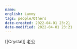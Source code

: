 ```yaml
---
name: 
english: Lanny
tags: people/Others
date-created: 2022-04-01 23:21
date-modified: 2022-04-01 23:21
---
```


[[Crystal]] 老公